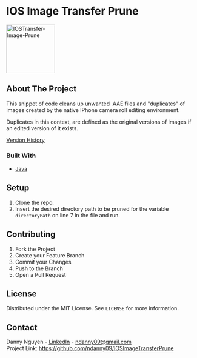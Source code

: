# IOS Image Transfer Prune
<img src="https://i.ibb.co/jgpYdYq/IOSTransfer-Image-Prune.png" alt="IOSTransfer-Image-Prune" width="128" height="128">

## About The Project
This snippet of code cleans up unwanted .AAE files and "duplicates" of images created by the native IPhone camera roll editing environment. 

Duplicates in this context, are defined as the original versions of images if an edited version of it exists.

[Version History](https://ndanny09.github.io/iosimagetransferprune.html)

### Built With
* [Java](https://www.java.com/en/)
## Setup
1. Clone the repo. <br>
2. Insert the desired directory path to be pruned for the variable `directoryPath` on line 7 in the file and run.
## Contributing
<ol>
  <li> Fork the Project </li>
  <li> Create your Feature Branch  </li>
  <li> Commit your Changes  </li>
  <li> Push to the Branch  </li>
  <li> Open a Pull Request </li>
</ol>

## License
Distributed under the MIT License. See `LICENSE` for more information.
## Contact
Danny Nguyen - [LinkedIn](https://www.linkedin.com/in/ndanny09/) - ndanny09@gmail.com <br>
Project Link: https://github.com/ndanny09/IOSImageTransferPrune
